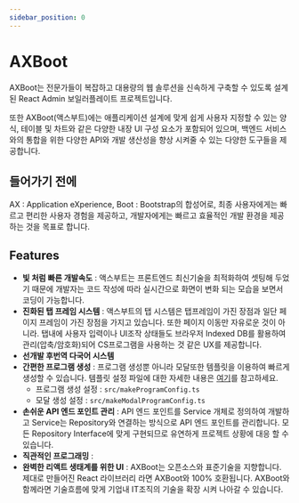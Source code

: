 ```yaml
---
sidebar_position: 0
---
```


# AXBoot

AXBoot는 전문가들이 복잡하고 대용량의 웹 솔루션을 신속하게 구축할 수 있도록 설계된 React Admin 보일러플레이트 프로젝트입니다.

또한 AXBoot(액스부트)에는 애플리케이션 설계에 맞게 쉽게 사용자 지정할 수 있는 양식, 
테이블 및 차트와 같은 다양한 내장 UI 구성 요소가 포함되어 있으며, 백엔드 서비스와의 통합을 위한 
다양한 API와 개발 생산성을 향상 시켜줄 수 있는 다양한 도구들을 제공합니다.

## 들어가기 전에
AX : Application eXperience, Boot : Bootstrap의 합성어로, 최종 사용자에게는 빠르고 편리한 사용자 경험을 제공하고,
개발자에게는 빠르고 효율적인 개발 환경을 제공하는 것을 목표로 합니다.

## Features
- **빛 처럼 빠른 개발속도** : 액스부트는 프론트엔드 최신기술을 최적화하여 셋팅해 두었기 때문에 개발자는 코드 작성에 따라 실시간으로 화면이 변화 되는 모습을 보면서 코딩이 가능합니다.
- **진화된 탭 프레임 시스템** : 액스부트의 탭 시스템은 탭프레임이 가진 장점과 일단 페이지 프레임이 가진 장점을 가지고 있습니다. 또한 페이지 이동만 자유로운 것이 아니라. 탭내에 사용자 입력이나 UI조작 상태들도 브라우저 Indexed DB를 활용하여 관리(압축/암호화)되어 CS프로그램을 사용하는 것 같은 UX를 제공합니다.
- **선개발 후번역 다국어 시스템**
- **간편한 프로그램 생성** : 프로그램 생성뿐 아니라 모달또한 템플릿을 이용하여 빠르게 생성할 수 있습니다. 템플릿 설정 파일에 대한 자세한 내용은 [여기](/docs/tutorial/front-end/template)를 참고하세요. 
  - 프로그램 생성 설정 : `src/makeProgramConfig.ts`
  - 모달 생성 설정 : `src/makeModalProgramConfig.ts`
- **손쉬운 API 엔드 포인트 관리** : API 엔드 포인트를 Service 개체로 정의하여 개발하고 Service는 Repository와 연결하는 방식으로 API 엔드 포인트를 관리합니다. 모든 Repository Interface에 맞게 구현되므로 유연하게 프로젝트 상황에 대응 할 수 있습니다.
- **직관적인 프로그래밍** : 
- **완벽한 리액트 생태계를 위한 UI** : AXBoot는 오픈소스와 표준기술을 지향합니다. 제대로 만들어진 React 라이브러리 라면 AXBoot와 100% 호환됩니다. AXBoot와 함께라면 기술흐름에 맞게 기업내 IT조직의 기술을 확장 시켜 나아갈 수 있습니다.
